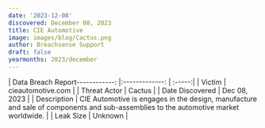 ```yaml
---
date: '2023-12-08'
discovered: December 08, 2023
title: CIE Automotive
image: images/blog/Cactus.png
author: Breachsense Support
draft: false
yearmonths: 2023/december
---
```


| Data Breach Report------------:     |:-------------:    | :-----:|
| Victim      | cieautomotive.com      | 
| Threat Actor      | Cactus      | 
| Date Discovered      | Dec 08, 2023      | 
| Description      | CIE Automotive is engages in the design, manufacture and sale of components and sub-assemblies to the automotive market worldwide.      | 
| Leak Size      | Unknown      | 

